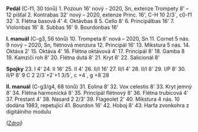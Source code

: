 **Pedál** (C-f1, 30 tónů)
1\. Pozoun 16' nový - 2020, Sn, extenze Trompety 8' – 12 píšťal
2. Kontrabas 32' nový – 2020, extenze Princ. 16', C-H 10 2/3´, c0-f1 32´
3. Flétna basová 4'
4. Oktávbas 8
5. Cello 8'
6. Principálbas 16'
7. Violonbas 16'
8. Subbas 16'
9. Bourdonbas 16'

**I. manuál** (C-g3, 56 tónů)
10. Trompeta 8' nová – 2020, Sn
11. Cornet 5 nás. 9 nový – 2020, Sn, flétnová menzura
12. Principál 16'
13. Mikstura 5 nás.
14. Oktáva 2'
15. Oktáva 4'
16. Flétna oktávová 4'
17. Principál 8'
18. Gamba 8
19. Kamzičí roh 8'
20. Flétna dutá 8'
21. Kryt 8'
22. Salicionál 8'

**Spojky**
23. I 4'
24. II 16'
25. II 4'
26. II/I 16'
27. II/I 4'
28. II/I 8'
29. I/P 8'
30. II/P 8'
9 C 2 2/3´+2´+1 3/5´, c +4´, g +8´28

**II. manuál** (C-g3/g4, 68 tónů)
31. Eolina 8'
32. Vox celestis 8'
33. Kryt jemný 8'
34. Flétna harmonická 8'
35. Principál flétnový 8'
36. Flétna trubicová 4'
37. Prestant 4'
38. Nasard 2 2/3'
39. Flageolet 2'
40. Mikstura 4 nás. 10 dodána 1983, repetující
41. Bourdon 16'
42. Hoboj 8'
43. Harfa zvonkohra z digitálního modulu

([Zdroj](https://www.farnost-olomouc-hejcin.cz/images/historie/chram_sv_cyril_metodej_olomouc_hejcin_varhany.pdf))
